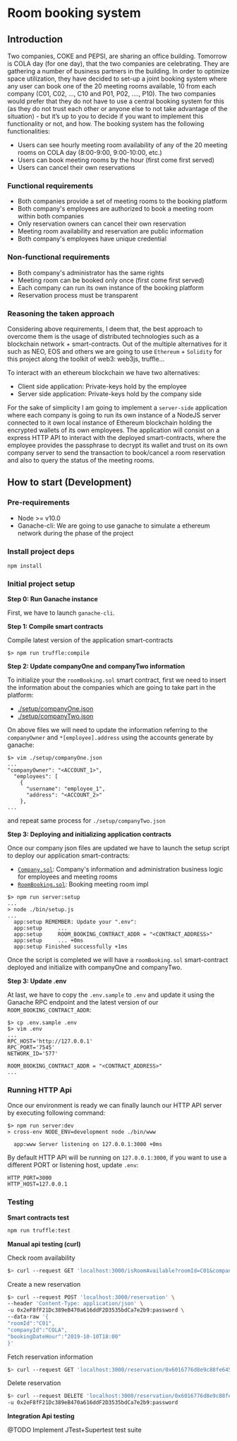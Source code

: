 # Room booking system

## Introduction

Two companies, COKE and PEPSI, are sharing an office building. Tomorrow is COLA
day (for one day), that the two companies are celebrating. They are gathering a number
of business partners in the building. In order to optimize space utilization, they have
decided to set-up a joint booking system where any user can book one of the 20
meeting rooms available, 10 from each company (C01, C02, ..., C10 and P01, P02, ....,
P10).
The two companies would prefer that they do not have to use a central booking system
for this (as they do not trust each other or anyone else to not take advantage of the
situation) - but it’s up to you to decide if you want to implement this functionality or not,
and how.
The booking system has the following functionalities:

- Users can see hourly meeting room availability of any of the 20 meeting rooms
on COLA day (8:00-9:00, 9:00-10:00, etc.)
- Users can book meeting rooms by the hour (first come first served)
- Users can cancel their own reservations

### Functional requirements

- Both companies provide a set of meeting rooms to the booking platform
- Both company's employees are authorized to book a meeting room within both companies
- Only reservation owners can cancel their own reservation
- Meeting room availability and reservation are public information
- Both company's employees have unique credential

### Non-functional requirements

- Both company's administrator has the same rights
- Meeting room can be booked only once (first come first served)
- Each company can run its own instance of the booking platform
- Reservation process must be transparent

### Reasoning the taken approach

Considering above requirements, I deem that, the best approach to overcome them is
the usage of distributed technologies such as a blockchain network + smart-contracts. Out of the multiple alternatives
for it such as NEO, EOS and others we are going to use `Ethereum` + `Solidity` for this project along the toolkit of web3: web3js, truffle...

To interact with an ethereum blockchain we have two alternatives:

- Client side application: Private-keys hold by the employee
- Server side application: Private-keys hold by the company side

For the sake of simplicity I am going to implement a `server-side` application where each company is going to run its own instance of a NodeJS server
connected to it own local instance of Ethereum blockchain holding the encrypted wallets of its own employees. The application will consist on a express HTTP API to interact with the deployed smart-contracts, where the employee provides the passphrase to
decrypt its wallet and trust on its own company server to send the transaction to book/cancel a room reservation and also to query the status of the meeting rooms.

## How to start (Development)

### Pre-requirements

- Node >= v10.0
- Ganache-cli: We are going to use ganache to simulate a ethereum network during the phase of the project

### Install project deps

```
npm install
```

### Initial project setup

**Step 0: Run Ganache instance**

First, we have to launch `ganache-cli`.

**Step 1: Compile smart contracts**

Compile latest version of the application smart-contracts
```
$> npm run truffle:compile
```

**Step 2: Update companyOne and companyTwo information**

To initialize your the `roomBooking.sol` smart contract, first we need to
insert the information about the companies which are going to take part in the
platform:
- [./setup/companyOne.json](./setup/companyOne.json)
- [./setup/companyTwo.json](./setup/companyTwo.json)

On above files we will need to update the information referring to the
`companyOwner` and `*[employee].address` using the accounts generate by ganache:
```
$> vim ./setup/companyOne.json
...
"companyOwner": "<ACCOUNT_1>",
  "employees": [
    {
      "username": "employee_1",
      "address": "<ACCOUNT_2>"
    },
...
```

and repeat same process for `./setup/companyTwo.json`

**Step 3: Deploying and initializing application contracts**

Once our company json files are updated we have to launch the setup script to deploy
our application smart-contracts:
- [`Company.sol`](./contracts/Company.sol): Company's information and administration business logic for employees and meeting rooms
- [`RoomBooking.sol`](./contracts/RoomBooking.sol): Booking meeting room impl


```
$> npm run server:setup
...
> node ./bin/setup.js
...
  app:setup REMEMBER: Update your ".env":
  app:setup 	...
  app:setup 	ROOM_BOOKING_CONTRACT_ADDR = "<CONTRACT_ADDRESS>"
  app:setup 	... +0ms
  app:setup Finished successfully +1ms

```

Once the script is completed we will have a `roomBooking.sol` smart-contract deployed and initialize with
companyOne and companyTwo.

**Step 3: Update .env**

At last, we have to copy the `.env.sample` to `.env` and update it using the Ganache RPC endpoint and
the latest version of our `ROOM_BOOKING_CONTRACT_ADDR`:

```
$> cp .env.sample .env
$> vim .env
...
RPC_HOST='http://127.0.0.1'
RPC_PORT='7545'
NETWORK_ID='577'

ROOM_BOOKING_CONTRACT_ADDR = "<CONTRACT_ADDRESS>"
...
```

### Running HTTP Api

Once our environment is ready we can finally launch our HTTP API server by executing following command:
```
$> npm run server:dev
> cross-env NODE_ENV=development node ./bin/www

  app:www Server listening on 127.0.0.1:3000 +0ms
```

By default HTTP API will be running on `127.0.0.1:3000`, if you want to use a different PORT or listening host,
update `.env`:

```
HTTP_PORT=3000
HTTP_HOST=127.0.0.1
```

### Testing

**Smart contracts test**

```bash
npm run truffle:test
```

**Manual api testing (curl)**

Check room availability
```bash
$> curl --request GET 'localhost:3000/isRoomAvailable?roomId=C01&companyId=COLA&bookingDateHour=2019-10-10T18:00'
```

Create a new reservation
```bash
$> curl --request POST 'localhost:3000/reservation' \
--header 'Content-Type: application/json' \
-u 0x2eF8fF21Dc389eB470a616ddF2D3535bdCa7e2b9:password \
--data-raw '{
"roomId":"C01",
"companyId":"COLA",
"bookingDateHour":"2019-10-10T18:00"
}'
```

Fetch reservation information
```bash
$> curl --request GET 'localhost:3000/reservation/0x6016776d8e9c88fe645b1bd84d60fb9be3c68757a43126292cab9cd157525580'
```

Delete reservation
```bash
$> curl --request DELETE 'localhost:3000/reservation/0x6016776d8e9c88fe645b1bd84d60fb9be3c68757a43126292cab9cd157525580' \
-u 0x2eF8fF21Dc389eB470a616ddF2D3535bdCa7e2b9:password
```

**Integration Api testing**

@TODO Implement JTest+Supertest test suite

